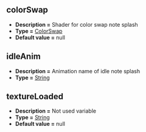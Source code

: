 ## colorSwap
* **Description =** Shader for color swap note splash
* **Type =** [ColorSwap](https://api.haxeflixel.com/ColorSwap.html)
* **Default value =** null

## idleAnim
* **Description =** Animation name of idle note splash
* **Type =** [String](https://api.haxeflixel.com/String.html)

## textureLoaded
* **Description =** Not used variable
* **Type =** [String](https://api.haxeflixel.com/String.html)
* **Default value =** null

